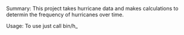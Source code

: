 Summary:
This project takes hurricane data and makes calculations to determin the frequency of hurricanes over time.

Usage:
To use just call bin/h_
